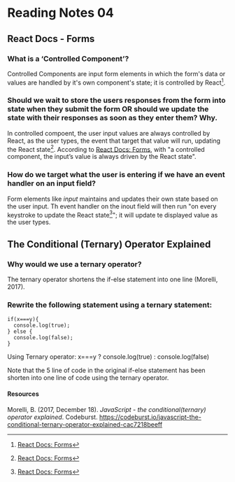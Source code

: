 # Reading Notes 04

## React Docs - Forms

### What is a ‘Controlled Component’?

Controlled Components are input form elements in which the form's data or values are handled by it's own component's state; it is controlled by React[^1].

### Should we wait to store the users responses from the form into state when they submit the form OR should we update the state with their responses as soon as they enter them? Why.

In controlled compoent, the user input values are always controlled by React, as the user types, the event that target that value will run, updating the React state[^1]. According to [React Docs: Forms](https://reactjs.org/docs/forms.html), with "a controlled component, the input’s value is always driven by the React state".


### How do we target what the user is entering if we have an event handler on an input field?

Form elements like *input* maintains and updates their own state based on the user input. Th event handler on the inout field will then run "on every keystroke to update the React state[^1]"; it will update te displayed value as the user types.

## The Conditional (Ternary) Operator Explained

### Why would we use a ternary operator?

The ternary operator shortens the if-else statement into one line (Morelli, 2017).

### Rewrite the following statement using a ternary statement:

```
if(x===y){
  console.log(true);
} else {
  console.log(false);
}
```

Using Ternary operator:
x===y ? console.log(true) : console.log(false)

Note that the 5 line of code in the original if-else statement has been shorten into one line of code using the ternary operator.

#### Resources
Morelli, B. (2017, December 18). *JavaScript - the conditional(ternary) operator explained*. Codeburst. https://codeburst.io/javascript-the-conditional-ternary-operator-explained-cac7218beeff
[^1]: [React Docs: Forms](https://reactjs.org/docs/forms.html)



